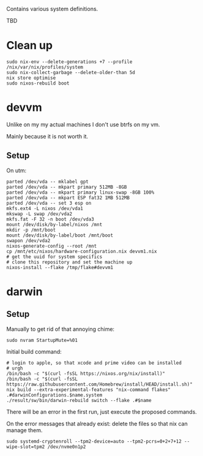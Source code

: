 Contains various system definitions.

TBD

# Clean up

```
sudo nix-env --delete-generations +7 --profile /nix/var/nix/profiles/system
sudo nix-collect-garbage --delete-older-than 5d
nix store optimise
sudo nixos-rebuild boot
```

# devvm

Unlike on my my actual machines I don't use btrfs on my vm.

Mainly because it is not worth it.

## Setup

On utm:

```
parted /dev/vda -- mklabel gpt
parted /dev/vda -- mkpart primary 512MB -8GB
parted /dev/vda -- mkpart primary linux-swap -8GB 100%
parted /dev/vda -- mkpart ESP fat32 1MB 512MB
parted /dev/vda -- set 3 esp on
mkfs.ext4 -L nixos /dev/vda1
mkswap -L swap /dev/vda2
mkfs.fat -F 32 -n boot /dev/vda3
mount /dev/disk/by-label/nixos /mnt
mkdir -p /mnt/boot
mount /dev/disk/by-label/boot /mnt/boot
swapon /dev/vda2
nixos-generate-config --root /mnt
cp /mnt/etc/nixos/hardware-configuration.nix devvm1.nix
# get the uuid for system specifics
# clone this repository and set the machine up
nixos-install --flake /tmp/flake#devvm1
```

# darwin
## Setup 

Manually to get rid of that annoying chime:
```
sudo nvram StartupMute=%01
```

Initial build command:
```
# login to apple, so that xcode and prime video can be installed
# urgh
/bin/bash -c "$(curl -fsSL https://nixos.org/nix/install)"
/bin/bash -c "$(curl -fsSL https://raw.githubusercontent.com/Homebrew/install/HEAD/install.sh)"
nix build --extra-experimental-features "nix-command flakes" .#darwinConfigurations.$name.system
./result/sw/bin/darwin-rebuild switch --flake .#$name
```

There will be an error in the first run, just execute the proposed commands.

On the error messages that already exist: delete the files so that nix can manage them.
```
sudo systemd-cryptenroll --tpm2-device=auto --tpm2-pcrs=0+2+7+12 --wipe-slot=tpm2 /dev/nvme0n1p2
```
